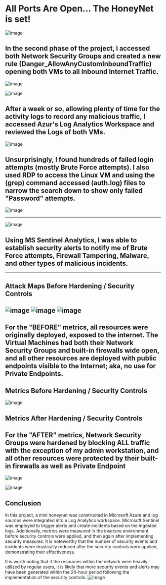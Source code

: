 # All Ports Are Open...  The HoneyNet is set!
![image](https://github.com/user-attachments/assets/4cbcb3ec-5ecc-4575-b0c4-06c6eae318f9)

## In the second phase of the project,  I accessed both Network Security Groups and created a new rule (Danger_AllowAnyCustomInboundTraffic) opening both VMs to all Inbound Internet Traffic.  

![image](https://github.com/user-attachments/assets/6f01a5f8-2f33-4b45-a166-f5ff9cada94e)

![image](https://github.com/user-attachments/assets/8dc1882a-d6a2-4513-a349-3823c9440a3f)

## After a week or so, allowing plenty of time for the activity logs to record any malicious traffic, I accessed Azur's Log Analytics Workspace and reviewed the Logs of both VMs.
![image](https://github.com/user-attachments/assets/9d7a4e75-e746-425c-955b-bb2183b0aed6)

## Unsurprisingly, I found hundreds of failed login attempts (mostly Brute Force attempts). I also used RDP to access the Linux VM and using the (grep) command accessed (auth.log) files to narrow the search down to show only failed "Password" attempts.

![image](https://github.com/user-attachments/assets/c95d0e8b-9a3c-4ba7-9527-80bcd3a56861)

---
![image](https://github.com/user-attachments/assets/3834b470-d6d9-44f3-961f-09b057dc8284)

## Using MS Sentinel Analytics, I was able to establish security alerts to notify me of Brute Force attempts, Firewall Tampering, Malware, and other types of malicious incidents. 
---
## Attack Maps Before Hardening / Security Controls
![image](https://github.com/user-attachments/assets/ff9363cc-d4ae-425a-97f7-4cd9aa861cc1)
![image](https://github.com/user-attachments/assets/734bc45f-ee56-432d-9533-d661afd17e30)
![image](https://github.com/user-attachments/assets/09ff8c60-71da-44de-b119-c7af63b60313)
---

## For the "BEFORE" metrics, all resources were originally deployed, exposed to the internet. The Virtual Machines had both their Network Security Groups and built-in firewalls wide open, and all other resources are deployed with public endpoints visible to the Internet; aka, no use for Private Endpoints.

## Metrics Before Hardening / Security Controls

![image](https://github.com/user-attachments/assets/9cd4666c-0f88-484c-9167-186613a2a9ae)


## Metrics After Hardening / Security Controls
## For the "AFTER" metrics, Network Security Groups were hardened by blocking ALL traffic with the exception of my admin workstation, and all other resources were protected by their built-in firewalls as well as Private Endpoint
![image](https://github.com/user-attachments/assets/e85907eb-3bd5-4f75-8dbf-bc6ad326868e)

![image](https://github.com/user-attachments/assets/b2aacb16-ffaa-44ee-b371-8903aa8f4b62)


## Conclusion

In this project, a mini honeynet was constructed in Microsoft Azure and log sources were integrated into a Log Analytics workspace. Microsoft Sentinel was employed to trigger alerts and create incidents based on the ingested logs. Additionally, metrics were measured in the insecure environment before security controls were applied, and then again after implementing security measures. It is noteworthy that the number of security events and incidents were drastically reduced after the security controls were applied, demonstrating their effectiveness.

It is worth noting that if the resources within the network were heavily utilized by regular users, it is likely that more security events and alerts may have been generated within the 24-hour period following the implementation of the security controls.
![image](https://github.com/user-attachments/assets/c47cdf46-f66f-42a8-b583-34ca0ac18816)
